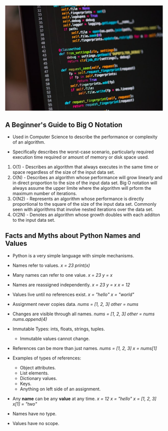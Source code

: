 ![Alt Text](img/python-image.jpg)

## A Beginner's Guide to Big O Notation

- Used in Computer Science to describe the performance or complexity of an algorithm.

- Specifically describes the worst-case scenario, particularly required execution time required or amount of memory or disk space used. 

1. O(1) - Describes an algorithm that always executes in the same time or space regardless of the size of the input data set.
1. O(N) - Describes an algorithm whose performance will grow linearly and in direct proportion to the size of the input data set. Big O notation will always assume the upper limite where the algorithm will prform the maximum number of iterations.
1. O(N2) - Represents an algorithm whose performance is directly proportional to the square of the size of the input data set. Commonly seen with algorithms that involve nested iterations over the data set.
1. O(2N) - Denotes an algorithm whose growth doubles with each additon to the input data set. 

## Facts and Myths about Python Names and Values

- Python is a very simple language with simple mechanisms.

- Names refer to values. 
    *x = 23*
    *print(x)*    
- Many names can refer to one value.
    *x = 23*
    *y = x*
- Names are reassigned independently.
    *x = 23*
    *y = x*
    *x = 12*
- Values live until no references exist.
    *x = "hello"*
    *x = "world"*
- Assignment never copies data.
    *nums = [1, 2, 3]*
    *other = nums*
- Changes are visible through all names.
    *nums = [1, 2, 3]*
    *other = nums*
    *nums.append(4)*

- Immutable Types: ints, floats, strings, tuples.
  - Immutable values cannot change.

- References can be more than just names.
    *nums = [1, 2, 3]*
    *x = nums[1]*
- Examples of types of references:
    - Object attributes.
    - List elements.
    - Dictionary values.
    - Keys.
    - Anything on left side of an assignment.

- Any **name** can be any **value** at any time.
    *x = 12*
    *x = "hello"*
    *x = [1, 2, 3]*
    *x[1] = "two"*
- Names have no type.
- Values have no scope.




